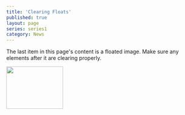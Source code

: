 ```yaml
---
title: 'Clearing Floats'
published: true
layout: page
series: series1
category: News
---
```

The last item in this page's content is a floated image. Make sure any elements after it are clearing properly.

<img class="alignleft size-thumbnail wp-image-827" title="Camera" src="http://wpthemetestdata.files.wordpress.com/2010/08/manhattansummer.jpg?w=150" alt="" width="150" height="112" />
